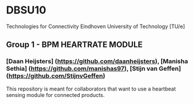 # DBSU10
Technologies for Connectivity 
Eindhoven University of Technology [TU/e]

## Group 1 - BPM HEARTRATE MODULE
### [Daan Heijsters] (https://github.com/daanheijsters), [Manisha Sethia] (https://github.com/manishas97), [Stijn van Geffen] (https://github.com/StijnvGeffen) 
This repository is meant for collaborators that want to use a heartbeat sensing module for connected products.

